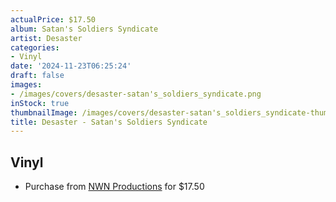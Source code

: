 ```yaml
---
actualPrice: $17.50
album: Satan's Soldiers Syndicate
artist: Desaster
categories:
- Vinyl
date: '2024-11-23T06:25:24'
draft: false
images:
- /images/covers/desaster-satan's_soldiers_syndicate.png
inStock: true
thumbnailImage: /images/covers/desaster-satan's_soldiers_syndicate-thumb.png
title: Desaster - Satan's Soldiers Syndicate
---
```


## Vinyl
* Purchase from [NWN Productions](http://shop.nwnprod.com/index.php?route=product/product&path=75&product_id=54525&sort=pd.name&order=ASC) for $17.50

